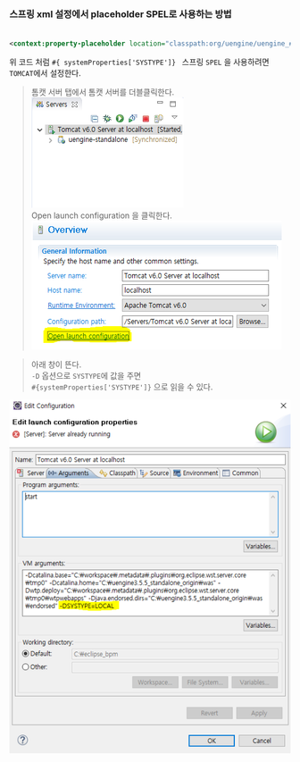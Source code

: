

### 스프링 xml 설정에서 placeholder SPEL로 사용하는 방법

~~~xml

<context:property-placeholder location="classpath:org/uengine/uengine_#{ systemProperties['SYSTYPE']}.properties" />
~~~

위 코드 처럼 `#{ systemProperties['SYSTYPE']} ` 스프링 `SPEL` 을 사용하려면  
`TOMCAT`에서 설정한다.  


> 톰캣 서버 탭에서 톰캣 서버를 더블클릭한다.  
![01](./img/01.PNG)  
> Open launch configuration 을 클릭한다.  
![02](./img/02.PNG)  


> 아래 창이 뜬다.  
`-D` 옵션으로 `SYSTYPE`에 값을 주면  
`#{systemProperties['SYSTYPE']}` 으로 읽을 수 있다.


![03](./img/03.PNG)  



